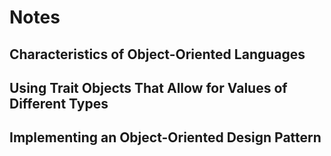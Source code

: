 # Notes

## Characteristics of Object-Oriented Languages

## Using Trait Objects That Allow for Values of Different Types

## Implementing an Object-Oriented Design Pattern